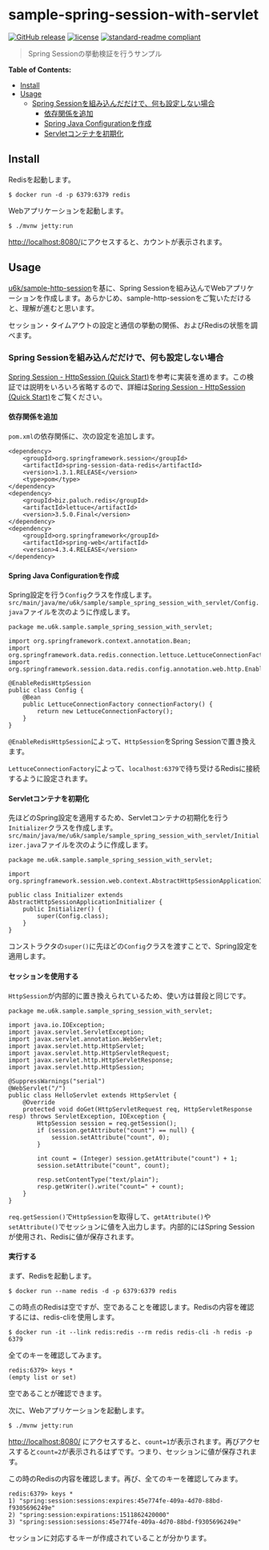 # sample-spring-session-with-servlet

[![GitHub release](https://img.shields.io/github/release/u6k/sample-spring-session-with-servlet.svg)](https://github.com/u6k/sample-spring-session-with-servlet/releases)
[![license](https://img.shields.io/github/license/u6k/sample-spring-session-with-servlet.svg)](https://github.com/u6k/sample-spring-session-with-servlet/blob/master/LICENSE)
[![standard-readme compliant](https://img.shields.io/badge/readme%20style-standard-brightgreen.svg?style=flat-square)](https://github.com/RichardLitt/standard-readme)

> Spring Sessionの挙動検証を行うサンプル

__Table of Contents:__

<!-- TOC depthFrom:2 -->

- [Install](#install)
- [Usage](#usage)
    - [Spring Sessionを組み込んだだけで、何も設定しない場合](#spring-sessionを組み込んだだけで何も設定しない場合)
        - [依存関係を追加](#依存関係を追加)
        - [Spring Java Configurationを作成](#spring-java-configurationを作成)
        - [Servletコンテナを初期化](#servletコンテナを初期化)

<!-- /TOC -->

## Install

Redisを起動します。

```
$ docker run -d -p 6379:6379 redis
```

Webアプリケーションを起動します。

```
$ ./mvnw jetty:run
```

[http://localhost:8080/](http://localhost:8080/)にアクセスすると、カウントが表示されます。

## Usage

[u6k/sample-http-session](https://github.com/u6k/sample-http-session)を基に、Spring Sessionを組み込んでWebアプリケーションを作成します。あらかじめ、sample-http-sessionをご覧いただけると、理解が進むと思います。

セッション・タイムアウトの設定と通信の挙動の関係、およびRedisの状態を調べます。

### Spring Sessionを組み込んだだけで、何も設定しない場合

[Spring Session - HttpSession (Quick Start)](https://docs.spring.io/spring-session/docs/current/reference/html5/guides/httpsession.html)を参考に実装を進めます。この検証では説明をいろいろ省略するので、詳細は[Spring Session - HttpSession (Quick Start)](https://docs.spring.io/spring-session/docs/current/reference/html5/guides/httpsession.html)をご覧ください。

#### 依存関係を追加

`pom.xml`の依存関係に、次の設定を追加します。

```
<dependency>
    <groupId>org.springframework.session</groupId>
    <artifactId>spring-session-data-redis</artifactId>
    <version>1.3.1.RELEASE</version>
    <type>pom</type>
</dependency>
<dependency>
    <groupId>biz.paluch.redis</groupId>
    <artifactId>lettuce</artifactId>
    <version>3.5.0.Final</version>
</dependency>
<dependency>
    <groupId>org.springframework</groupId>
    <artifactId>spring-web</artifactId>
    <version>4.3.4.RELEASE</version>
</dependency>
```

#### Spring Java Configurationを作成

Spring設定を行う`Config`クラスを作成します。`src/main/java/me/u6k/sample/sample_spring_session_with_servlet/Config.java`ファイルを次のように作成します。

```
package me.u6k.sample.sample_spring_session_with_servlet;

import org.springframework.context.annotation.Bean;
import org.springframework.data.redis.connection.lettuce.LettuceConnectionFactory;
import org.springframework.session.data.redis.config.annotation.web.http.EnableRedisHttpSession;

@EnableRedisHttpSession
public class Config {
    @Bean
    public LettuceConnectionFactory connectionFactory() {
        return new LettuceConnectionFactory();
    }
}
```

`@EnableRedisHttpSession`によって、`HttpSession`をSpring Sessionで置き換えます。

`LettuceConnectionFactory`によって、`localhost:6379`で待ち受けるRedisに接続するように設定されます。

#### Servletコンテナを初期化

先ほどのSpring設定を適用するため、Servletコンテナの初期化を行う`Initializer`クラスを作成します。`src/main/java/me/u6k/sample/sample_spring_session_with_servlet/Initializer.java`ファイルを次のように作成します。

```
package me.u6k.sample.sample_spring_session_with_servlet;

import org.springframework.session.web.context.AbstractHttpSessionApplicationInitializer;

public class Initializer extends AbstractHttpSessionApplicationInitializer {
    public Initializer() {
        super(Config.class);
    }
}
```

コンストラクタの`super()`に先ほどの`Config`クラスを渡すことで、Spring設定を適用します。

#### セッションを使用する

`HttpSession`が内部的に置き換えられているため、使い方は普段と同じです。

```
package me.u6k.sample.sample_spring_session_with_servlet;

import java.io.IOException;
import javax.servlet.ServletException;
import javax.servlet.annotation.WebServlet;
import javax.servlet.http.HttpServlet;
import javax.servlet.http.HttpServletRequest;
import javax.servlet.http.HttpServletResponse;
import javax.servlet.http.HttpSession;

@SuppressWarnings("serial")
@WebServlet("/")
public class HelloServlet extends HttpServlet {
    @Override
    protected void doGet(HttpServletRequest req, HttpServletResponse resp) throws ServletException, IOException {
        HttpSession session = req.getSession();
        if (session.getAttribute("count") == null) {
            session.setAttribute("count", 0);
        }

        int count = (Integer) session.getAttribute("count") + 1;
        session.setAttribute("count", count);

        resp.setContentType("text/plain");
        resp.getWriter().write("count=" + count);
    }
}
```

`req.getSession()`で`HttpSession`を取得して、`getAttribute()`や`setAttribute()`でセッションに値を入出力します。内部的にはSpring Sessionが使用され、Redisに値が保存されます。

#### 実行する

まず、Redisを起動します。

```
$ docker run --name redis -d -p 6379:6379 redis
```

この時点のRedisは空ですが、空であることを確認します。Redisの内容を確認するには、redis-cliを使用します。

```
$ docker run -it --link redis:redis --rm redis redis-cli -h redis -p 6379
```

全てのキーを確認してみます。

```
redis:6379> keys *
(empty list or set)
```

空であることが確認できます。

次に、Webアプリケーションを起動します。

```
$ ./mvnw jetty:run
```

[http://localhost:8080/](http://localhost:8080/) にアクセスすると、`count=1`が表示されます。再びアクセスすると`count=2`が表示されるはずです。つまり、セッションに値が保存されます。

この時のRedisの内容を確認します。再び、全てのキーを確認してみます。

```
redis:6379> keys *
1) "spring:session:sessions:expires:45e774fe-409a-4d70-88bd-f9305696249e"
2) "spring:session:expirations:1511862420000"
3) "spring:session:sessions:45e774fe-409a-4d70-88bd-f9305696249e"
```

セッションに対応するキーが作成されていることが分かります。
